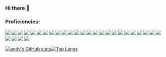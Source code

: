 ### Hi there 👋


<div>
  <h3>Proficiencies:</h3>
  <a href="#"><img src="https://img.shields.io/badge/-JavaScript-F7DF1E?style=for-the-badge&logo=javascript&logoColor=black" /></a>
  <a href="#"><img src="https://img.shields.io/badge/-TypeScript-007ACC?style=for-the-badge&logo=typescript&logoColor=white" /></a>
  <a href="#"><img src="https://img.shields.io/badge/-React-61DAFB?style=for-the-badge&logo=React&logoColor=black" /></a>
  <a href="#"><img src="https://img.shields.io/badge/-React_Router-CA4245?style=for-the-badge&logo=react-router&logoColor=white" /></a>
  <a href="#"><img src="https://img.shields.io/badge/-Redux-764ABC?style=for-the-badge&logo=redux&logoColor=white" /></a>
  <a href="#"><img src="https://img.shields.io/badge/-CSS3-1572B6?style=for-the-badge&logo=css3" /></a>
  <a href="#"><img src="https://img.shields.io/badge/-SCSS-CC6699?style=for-the-badge&logo=sass&logoColor=white" /></a>
  <a href="#"><img src="https://img.shields.io/badge/-Tailwind%20CSS-38B2AC?style=for-the-badge&logo=tailwind-css&logoColor=white" /></a>
  <a href="#"><img src="https://img.shields.io/badge/-Ruby-CC342D?style=for-the-badge&logo=ruby&logoColor=white" /></a>
  <a href="#"><img src="https://img.shields.io/badge/-Ruby%20on%20Rails-CC0000?style=for-the-badge&logo=ruby-on-rails&logoColor=white" /></a>
  <a href="#"><img src="https://img.shields.io/badge/-HTML5-E34F26?style=for-the-badge&logo=html5&logoColor=white" /></a>
  <a href="#"><img src="https://img.shields.io/badge/-Git-black?style=for-the-badge&logo=git" /></a>
  <a href="#"><img src="https://img.shields.io/badge/-NodeJS-339933?style=for-the-badge&logo=Node.js&logoColor=white" /></a>
  <a href="#"><img src="https://img.shields.io/badge/-Express.js-404D59?style=for-the-badge&logo=express" /></a>
  <a href="#"><img src="https://img.shields.io/badge/-PostgreSQL-336791?style=for-the-badge&logo=postgresql" /></a>
  <a href="#"><img src="https://img.shields.io/badge/-MongoDB-white?style=for-the-badge&logo=mongodb" /></a>
  <a href="#"><img src="https://img.shields.io/badge/-Axios-0096FF?style=for-the-badge&logo=axios&logoColor=white" /></a>
  <a href="#"><img src="https://img.shields.io/badge/-RSpec-DC382D?style=for-the-badge&logo=ruby&logoColor=white" /></a>
  <a href="#"><img src="https://img.shields.io/badge/-Jasmine-8A4182?style=for-the-badge&logo=jasmine&logoColor=white" /></a>
  <a href="#"><img src="https://img.shields.io/badge/-Capybara-FF4C39?style=for-the-badge&logo=capybara&logoColor=white" /></a>
  <a href="#"><img src="https://img.shields.io/badge/-Postman-FF6C37?style=for-the-badge&logo=Postman&logoColor=white" /></a>
  <a href="#"><img src="https://img.shields.io/badge/-jQuery-0769AD?style=for-the-badge&logo=jQuery" /></a>
  <a href="#"><img src="https://img.shields.io/badge/-Markdown-000000?style=for-the-badge&logo=Markdown&logoColor=white" /></a>
  <a href="#"><img src="https://img.shields.io/badge/-VS_Code-007ACC?style=for-the-badge&logo=visual-studio-code" /></a>
  <a href="#"><img src="https://img.shields.io/badge/-Excel-217346?style=for-the-badge&logo=Microsoft-Excel&logoColor=white" /></a>
  <a href="#"><img src="https://img.shields.io/badge/-Zoom-2D8CFF?style=for-the-badge&logo=zoom&logoColor=white" /></a>
  <a href="#"><img src="https://img.shields.io/badge/-Slack-4A154B?style=for-the-badge&logo=slack" /></a>
  <a href="#"><img src="https://img.shields.io/badge/Notion-%23000000.svg?style=for-the-badge&logo=notion&logoColor=white" /></a>
  <a href="#"><img src="https://img.shields.io/badge/-Trello-0079BF?style=for-the-badge&logo=Trello&logoColor=white" /></a>
</div>

[![andy's GitHub stats](https://github-readme-stats.vercel.app/api?username=andrewmorrisondev&count_private=true&show_icons=true&theme=transparent)](https://github.com/andrewmorrisondev/github-readme-stats)[![Top Langs](https://github-readme-stats.vercel.app/api/top-langs/?username=andrewmorrisondev&layout=donut&theme=transparent)](https://github.com/andrewmorrisondev/github-readme-stats)